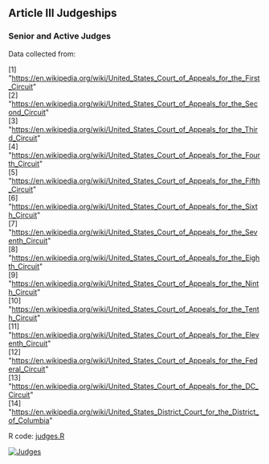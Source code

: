 ## Article III Judgeships

### Senior and Active Judges

Data collected from:

 [1] "https://en.wikipedia.org/wiki/United_States_Court_of_Appeals_for_the_First_Circuit"     
 [2] "https://en.wikipedia.org/wiki/United_States_Court_of_Appeals_for_the_Second_Circuit"    
 [3] "https://en.wikipedia.org/wiki/United_States_Court_of_Appeals_for_the_Third_Circuit"     
 [4] "https://en.wikipedia.org/wiki/United_States_Court_of_Appeals_for_the_Fourth_Circuit"    
 [5] "https://en.wikipedia.org/wiki/United_States_Court_of_Appeals_for_the_Fifth_Circuit"     
 [6] "https://en.wikipedia.org/wiki/United_States_Court_of_Appeals_for_the_Sixth_Circuit"     
 [7] "https://en.wikipedia.org/wiki/United_States_Court_of_Appeals_for_the_Seventh_Circuit"   
 [8] "https://en.wikipedia.org/wiki/United_States_Court_of_Appeals_for_the_Eighth_Circuit"    
 [9] "https://en.wikipedia.org/wiki/United_States_Court_of_Appeals_for_the_Ninth_Circuit"     
[10] "https://en.wikipedia.org/wiki/United_States_Court_of_Appeals_for_the_Tenth_Circuit"     
[11] "https://en.wikipedia.org/wiki/United_States_Court_of_Appeals_for_the_Eleventh_Circuit"  
[12] "https://en.wikipedia.org/wiki/United_States_Court_of_Appeals_for_the_Federal_Circuit"   
[13] "https://en.wikipedia.org/wiki/United_States_Court_of_Appeals_for_the_DC_Circuit"        
[14] "https://en.wikipedia.org/wiki/United_States_District_Court_for_the_District_of_Columbia"

R code: 
[judges.R](FederalJudiciary.github.io/judges.R)

<div class='tableauPlaceholder' id='viz1516068735279' style='position: relative'><noscript><a href='#'><img alt='Judges ' src='https:&#47;&#47;public.tableau.com&#47;static&#47;images&#47;N7&#47;N7HZBS5S3&#47;1_rss.png' style='border: none' /></a></noscript><object class='tableauViz'  style='display:none;'><param name='host_url' value='https%3A%2F%2Fpublic.tableau.com%2F' /> <param name='embed_code_version' value='3' /> <param name='path' value='shared&#47;N7HZBS5S3' /> <param name='toolbar' value='yes' /><param name='static_image' value='https:&#47;&#47;public.tableau.com&#47;static&#47;images&#47;N7&#47;N7HZBS5S3&#47;1.png' /> <param name='animate_transition' value='yes' /><param name='display_static_image' value='yes' /><param name='display_spinner' value='yes' /><param name='display_overlay' value='yes' /><param name='display_count' value='yes' /><param name='filter' value='publish=yes' /></object></div>                <script type='text/javascript'>
  var divElement = document.getElementById('viz1516068735279');                    var vizElement = divElement.getElementsByTagName('object')[0];                    vizElement.style.width='1000px';vizElement.style.height='1027px';                    var scriptElement = document.createElement('script');                    scriptElement.src = 'https://public.tableau.com/javascripts/api/viz_v1.js';                    vizElement.parentNode.insertBefore(scriptElement, vizElement);                </script>
